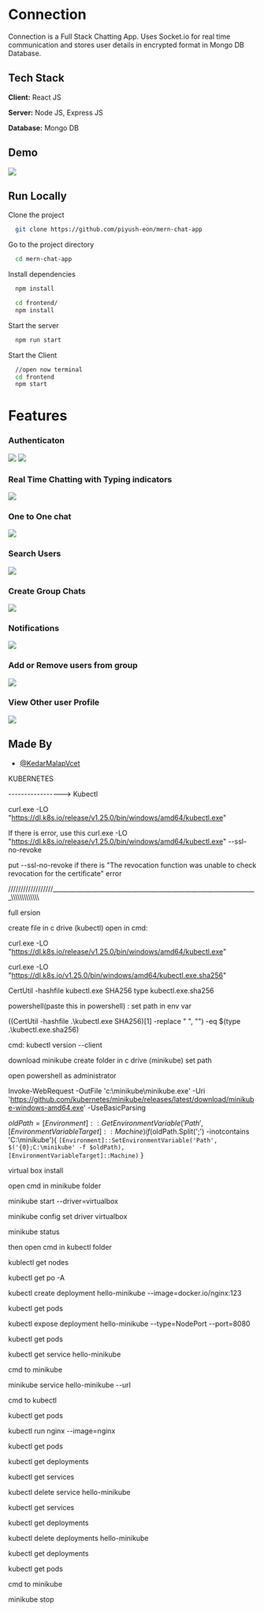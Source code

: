 # Connection

Connection is a Full Stack Chatting App.
Uses Socket.io for real time communication and stores user details in encrypted format in Mongo DB Database.

## Tech Stack

**Client:** React JS

**Server:** Node JS, Express JS

**Database:** Mongo DB

## Demo

<!-- https://talk-a-tive.herokuapp.com/ -->

![](https://github.com/KedarMalapVcet/Chat-Application/blob/master/screenshots/group%20%2B%20notif.PNG)

## Run Locally

Clone the project

```bash
  git clone https://github.com/piyush-eon/mern-chat-app
```

Go to the project directory

```bash
  cd mern-chat-app
```

Install dependencies

```bash
  npm install
```

```bash
  cd frontend/
  npm install
```

Start the server

```bash
  npm run start
```

Start the Client

```bash
  //open now terminal
  cd frontend
  npm start
```

# Features

### Authenticaton

![](https://github.com/piyush-eon/mern-chat-app/blob/master/screenshots/login.PNG)
![](https://github.com/piyush-eon/mern-chat-app/blob/master/screenshots/signup.PNG)

### Real Time Chatting with Typing indicators

![](https://github.com/piyush-eon/mern-chat-app/blob/master/screenshots/real-time.PNG)

### One to One chat

![](https://github.com/piyush-eon/mern-chat-app/blob/master/screenshots/mainscreen.PNG)

### Search Users

![](https://github.com/piyush-eon/mern-chat-app/blob/master/screenshots/search.PNG)

### Create Group Chats

![](https://github.com/piyush-eon/mern-chat-app/blob/master/screenshots/new%20grp.PNG)

### Notifications

![](https://github.com/piyush-eon/mern-chat-app/blob/master/screenshots/group%20%2B%20notif.PNG)

### Add or Remove users from group

![](https://github.com/piyush-eon/mern-chat-app/blob/master/screenshots/add%20rem.PNG)

### View Other user Profile

![](https://github.com/piyush-eon/mern-chat-app/blob/master/screenshots/profile.PNG)

## Made By

-   [@KedarMalapVcet](https://github.com/KedarMalapVcet)














KUBERNETES

-----------------> Kubectl

curl.exe -LO "https://dl.k8s.io/release/v1.25.0/bin/windows/amd64/kubectl.exe"


If there is error, use this
curl.exe -LO "https://dl.k8s.io/release/v1.25.0/bin/windows/amd64/kubectl.exe" --ssl-no-revoke


put --ssl-no-revoke if there is "The revocation function was unable to check revocation for the certificate" error



//////////////////_________________________________________________________________\\\\\\\\\\\\\\\\\\\\\\\\\

full ersion



create file in c drive (kubectl) open in cmd:

curl.exe -LO "https://dl.k8s.io/release/v1.25.0/bin/windows/amd64/kubectl.exe"

curl.exe -LO "https://dl.k8s.io/v1.25.0/bin/windows/amd64/kubectl.exe.sha256"

CertUtil -hashfile kubectl.exe SHA256
type kubectl.exe.sha256

powershell(paste this in powershell) : set path in env var

$($(CertUtil -hashfile .\kubectl.exe SHA256)[1] -replace " ", "") -eq $(type .\kubectl.exe.sha256)

cmd:
kubectl version --client

download minikube 
create folder in c drive (minikube)
set path

open powershell as administrator

Invoke-WebRequest -OutFile 'c:\minikube\minikube.exe' -Uri 'https://github.com/kubernetes/minikube/releases/latest/download/minikube-windows-amd64.exe' -UseBasicParsing

$oldPath = [Environment]::GetEnvironmentVariable('Path', [EnvironmentVariableTarget]::Machine)
if ($oldPath.Split(';') -inotcontains 'C:\minikube'){ `
  [Environment]::SetEnvironmentVariable('Path', $('{0};C:\minikube' -f $oldPath), [EnvironmentVariableTarget]::Machine) `
}

virtual box install

open cmd in minikube folder 

minikube start --driver=virtualbox

minikube config set driver virtualbox

minikube status


then open cmd in kubectl folder


kublectl get nodes

kubectl get po -A

kubectl create deployment hello-minikube --image=docker.io/nginx:123

kubectl get pods

kubectl expose deployment hello-minikube --type=NodePort --port=8080

kubectl get pods

kubectl get service hello-minikube

cmd to minikube 

minikube service hello-minikube --url

cmd to kubectl

kubectl get pods

kubectl run nginx --image=nginx

kubectl get pods

kubectl get deployments

kubectl get services

kubectl delete service hello-minikube

kubectl get services

kubectl get deployments

kubectl delete deployments hello-minikube

kubectl get deployments

kubectl get pods

cmd to minikube

minikube stop
